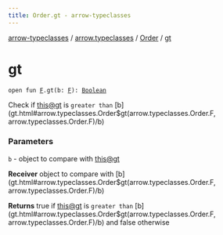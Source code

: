 ```yaml
---
title: Order.gt - arrow-typeclasses
---
```


[arrow-typeclasses](../../index.html) / [arrow.typeclasses](../index.html) / [Order](index.html) / [gt](./gt.html)

# gt

`open fun `[`F`](index.html#F)`.gt(b: `[`F`](index.html#F)`): `[`Boolean`](https://kotlinlang.org/api/latest/jvm/stdlib/kotlin/-boolean/index.html)

Check if [this@gt](#) is `greater than` [b](gt.html#arrow.typeclasses.Order$gt(arrow.typeclasses.Order.F, arrow.typeclasses.Order.F)/b)

### Parameters

`b` - object to compare with [this@gt](#)

**Receiver**
object to compare with [b](gt.html#arrow.typeclasses.Order$gt(arrow.typeclasses.Order.F, arrow.typeclasses.Order.F)/b)

**Returns**
true if [this@gt](#) is `greater than` [b](gt.html#arrow.typeclasses.Order$gt(arrow.typeclasses.Order.F, arrow.typeclasses.Order.F)/b) and false otherwise

